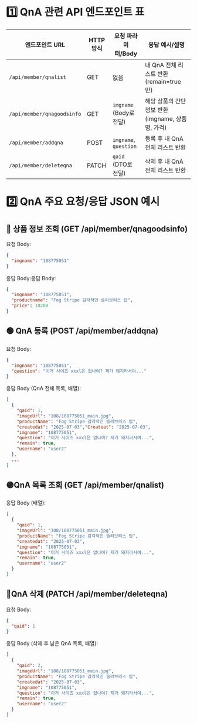 # 1️⃣ QnA 관련 API 엔드포인트 표

| 엔드포인트 URL                  | HTTP 방식 | 요청 파라미터/Body          | 응답 예시/설명                           |
| -------------------------- | ------- | --------------------- | ---------------------------------- |
| `/api/member/qnalist`      | GET     | 없음                    | 내 QnA 전체 리스트 반환 (remain=true만)     |
| `/api/member/qnagoodsinfo` | GET     | `imgname` (Body로 전달)  | 해당 상품의 간단 정보 반환 (imgname, 상품명, 가격) |
| `/api/member/addqna`       | POST    | `imgname`, `question` | 등록 후 내 QnA 전체 리스트 반환               |
| `/api/member/deleteqna`    | PATCH   | `qaid` (DTO로 전달)      | 삭제 후 내 QnA 전체 리스트 반환               |


# 2️⃣ QnA 주요 요청/응답 JSON 예시


## 🔵 상품 정보 조회 (GET /api/member/qnagoodsinfo)

요청 Body:
```json
{
  "imgname": "108775051"
}
```

응답 Body:응답 Body:
```json
{
  "imgname": "108775051",
  "productname": "Fog Stripe 감각적인 슬리브리스 탑",
  "price": 18200
}
```

## 🟢 QnA 등록 (POST /api/member/addqna)
요청 Body:
```json
{
  "imgname": "108775051",
  "question": "이거 사이즈 xxxl은 없나여? 제가 돼지라서여..."
}
```

응답 Body (QnA 전체 목록, 배열):
```json
[
  {
    "qaid": 1,
    "imageUrl": "108/108775051_main.jpg",
    "productName": "Fog Stripe 감각적인 슬리브리스 탑",
    "createdat": "2025-07-03","Createat": "2025-07-03",
    "imgname": "108775051",
    "question": "이거 사이즈 xxxl은 없나여? 제가 돼지라서여...",
    "remain": true,
    "username": "user2"
  },
  ...
]
```

## 🟣QnA 목록 조회 (GET /api/member/qnalist)
응답 Body (배열):
```json
[
  {
    "qaid": 1,
    "imageUrl": "108/108775051_main.jpg",
    "productName": "Fog Stripe 감각적인 슬리브리스 탑",
    "createdat": "2025-07-03",
    "imgname": "108775051",
    "question": "이거 사이즈 xxxl은 없나여? 제가 돼지라서여...",
    "remain": true,
    "username": "user2"
  }
]
```

## 🔴QnA 삭제 (PATCH /api/member/deleteqna)
요청 Body:
```json
{
  "qaid": 1
}
```

응답 Body (삭제 후 남은 QnA 목록, 배열):
```json
[
  {
    "qaid": 2,
    "imageUrl": "108/108775051_main.jpg",
    "productName": "Fog Stripe 감각적인 슬리브리스 탑",
    "createdat": "2025-07-03",
    "imgname": "108775051",
    "question": "이거 사이즈 xxxl은 없나여? 제가 돼지라서여...",
    "remain": true,
    "username": "user2"
  }
]
```

